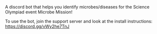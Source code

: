 A discord bot that helps you identify microbes/diseases for the Science Olympiad event Microbe Mission!

To use the bot, join the support server and look at the install instructions: https://discord.gg/vWy2he7TnJ
